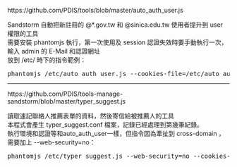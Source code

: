 <p>
https://github.com/PDIS/tools/blob/master/auto_auth_user.js
</p>
<p>
Sandstorm 自動把新註冊的 @*.gov.tw 和 @sinica.edu.tw 使用者提升到 user 權限的工具<br>
需要安裝 phantomjs 執行，第一次使用及 session 認證失效時要手動執行一次，輸入 admin 的 E-Mail 和認證網址<br>
放到 /etc/ 時下的指令範例：<br>
<pre>
phantomjs /etc/auto_auth_user.js --cookies-file=/etc/auto_auth_user.cookie
</pre>
</p>
<hr>
<p>
https://github.com/PDIS/tools-manage-sandstorm/blob/master/typer_suggest.js
</p>
<p>
讀取速記聯絡人推薦表單的資料，然後寄信給被推薦人的工具<br>
本程式會產生 typer_suggest.conf 檔案，記錄已經處理到第幾筆紀錄。<br>
執行環境和認證等和auto_auth_user一樣，但指令因為牽扯到 cross-domain ，需要加上 --web-security=no：<br>
<pre>
phantomjs /etc/typer_suggest.js --web-security=no --cookies-file=/etc/typer_suggest.cookie
</pre>
</p>
